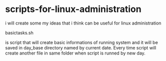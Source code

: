 # scripts-for-linux-administration
i will create some my ideas that i think can be useful for linux administration


basictasks.sh

is script that will create basic informations of running system and it will be saved in day_base directory named by current date. Every time script will create another file in same folder when script is runned by new day.
